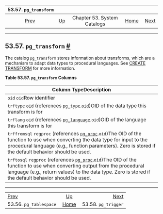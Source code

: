 

|                    53.57. `pg_transform`                   |                                                   |                             |                                                       |                                                      |
| :--------------------------------------------------------: | :------------------------------------------------ | :-------------------------: | ----------------------------------------------------: | ---------------------------------------------------: |
| [Prev](catalog-pg-tablespace.html "53.56. pg_tablespace")  | [Up](catalogs.html "Chapter 53. System Catalogs") | Chapter 53. System Catalogs | [Home](index.html "PostgreSQL 17devel Documentation") |  [Next](catalog-pg-trigger.html "53.58. pg_trigger") |

***

## 53.57. `pg_transform` [#](#CATALOG-PG-TRANSFORM)

The catalog `pg_transform` stores information about transforms, which are a mechanism to adapt data types to procedural languages. See [CREATE TRANSFORM](sql-createtransform.html "CREATE TRANSFORM") for more information.

**Table 53.57. `pg_transform` Columns**

| Column TypeDescription                                                                                                                                                                                                                                                            |
| --------------------------------------------------------------------------------------------------------------------------------------------------------------------------------------------------------------------------------------------------------------------------------- |
| `oid` `oid`Row identifier                                                                                                                                                                                                                                                         |
| `trftype` `oid` (references [`pg_type`](catalog-pg-type.html "53.64. pg_type").`oid`)OID of the data type this transform is for                                                                                                                                                   |
| `trflang` `oid` (references [`pg_language`](catalog-pg-language.html "53.29. pg_language").`oid`)OID of the language this transform is for                                                                                                                                        |
| `trffromsql` `regproc` (references [`pg_proc`](catalog-pg-proc.html "53.39. pg_proc").`oid`)The OID of the function to use when converting the data type for input to the procedural language (e.g., function parameters). Zero is stored if the default behavior should be used. |
| `trftosql` `regproc` (references [`pg_proc`](catalog-pg-proc.html "53.39. pg_proc").`oid`)The OID of the function to use when converting output from the procedural language (e.g., return values) to the data type. Zero is stored if the default behavior should be used.       |

***

|                                                            |                                                       |                                                      |
| :--------------------------------------------------------- | :---------------------------------------------------: | ---------------------------------------------------: |
| [Prev](catalog-pg-tablespace.html "53.56. pg_tablespace")  |   [Up](catalogs.html "Chapter 53. System Catalogs")   |  [Next](catalog-pg-trigger.html "53.58. pg_trigger") |
| 53.56. `pg_tablespace`                                     | [Home](index.html "PostgreSQL 17devel Documentation") |                                  53.58. `pg_trigger` |
